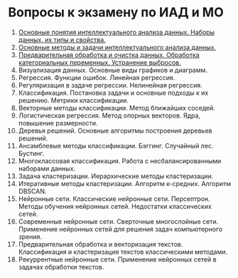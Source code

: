 # Вопросы к экзамену по ИАД и МО

1. [Основные понятия интеллектуального анализа данных. Наборы данных, их типы и свойства.](1.md)
2. [Основные методы и задачи интеллектуального анализа данных.](2.md)
3. [Предварительная обработка и очистка данных. Обработка категориальных переменных. Устранение выбросов.](3.md)
4. Визуализация данных. Основные виды графиков и диаграмм.
5. Регрессия. Функции ошибок. Линейная регрессия.
6. Регуляризация в задаче регрессии. Нелинейная регрессия.
7. Классификация. Постановка задачи и основные подходы к их решению. Метрики классификации.
8. Векторные методы классификации. Метод ближайших соседей.
9. Логистическая регрессия. Метод опорных векторов. Ядра, повышение размерности.
10. Деревья решений. Основные алгоритмы построения деревьев решений.
11. Ансамблевые методы классификации. Бэггинг. Случайный лес. Бустинг.
12. Многоклассовая классификация. Работа с несбалансированными наборами данных.
13. Задача кластеризации. Иерархические методы кластеризации.
14. Итеративные методы кластеризации. Алгоритм к-средних. Алгоритм DBSCAN.
15. Нейронные сети. Классические нейронные сети. Персептрон. Методы обучения нейронных сетей. Недостатки классических сетей.
16. Современные нейронные сети. Сверточные многослойные сети. Применение нейронных сетей для решения задач компьютерного зрения.
17. Предварительная обработка и векторизация текстов. Классификация и кластеризация текстов классическими методами.
18. Рекуррентные нейронные сети. Применение нейронных сетей в задачах обработки текстов.